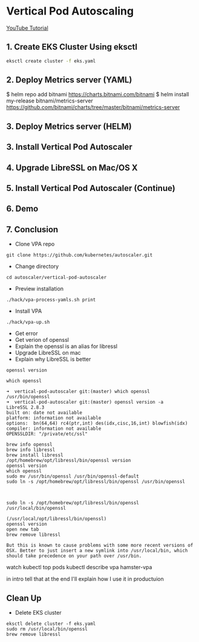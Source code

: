 # Vertical Pod Autoscaling

[YouTube Tutorial]()

## 1. Create EKS Cluster Using eksctl
```bash
eksctl create cluster -f eks.yaml
```

## 2. Deploy Metrics server (YAML)

$ helm repo add bitnami https://charts.bitnami.com/bitnami
$ helm install my-release bitnami/metrics-server
https://github.com/bitnami/charts/tree/master/bitnami/metrics-server

## 3. Deploy Metrics server (HELM)

## 3. Install Vertical Pod Autoscaler

## 4. Upgrade LibreSSL on Mac/OS X

## 5. Install Vertical Pod Autoscaler (Continue)

## 6. Demo

## 7. Conclusion

- Clone VPA repo
```
git clone https://github.com/kubernetes/autoscaler.git
```
- Change directory
```
cd autoscaler/vertical-pod-autoscaler
```
- Preview installation
```
./hack/vpa-process-yamls.sh print
```
- Install VPA
```
./hack/vpa-up.sh
```

- Get error
- Get verion of openssl
- Explain the openssl is an alias for libressl
- Upgrade LibreSSL on mac
- Explain why LibreSSL is better
```
openssl version
```
```
which openssl
```

```
➜  vertical-pod-autoscaler git:(master) which openssl
/usr/bin/openssl
➜  vertical-pod-autoscaler git:(master) openssl version -a
LibreSSL 2.8.3
built on: date not available
platform: information not available
options:  bn(64,64) rc4(ptr,int) des(idx,cisc,16,int) blowfish(idx)
compiler: information not available
OPENSSLDIR: "/private/etc/ssl"
```

```
brew info openssl
brew info libressl
brew install libressl
/opt/homebrew/opt/libressl/bin/openssl version
openssl version
which openssl
sudo mv /usr/bin/openssl /usr/bin/openssl-default
sudo ln -s /opt/homebrew/opt/libressl/bin/openssl /usr/bin/openssl



sudo ln -s /opt/homebrew/opt/libressl/bin/openssl /usr/local/bin/openssl

(/usr/local/opt/libressl/bin/openssl)
openssl version
open new tab
brew remove libressl

But this is known to cause problems with some more recent versions of OSX. Better to just insert a new symlink into /usr/local/bin, which should take precedence on your path over /usr/bin.
```

watch kubectl top pods
kubectl describe vpa hamster-vpa


in intro tell that at the end I'll explain how I use it in productuion

## Clean Up
- Delete EKS cluster
```
eksctl delete cluster -f eks.yaml
sudo rm /usr/local/bin/openssl
brew remove libressl
```
